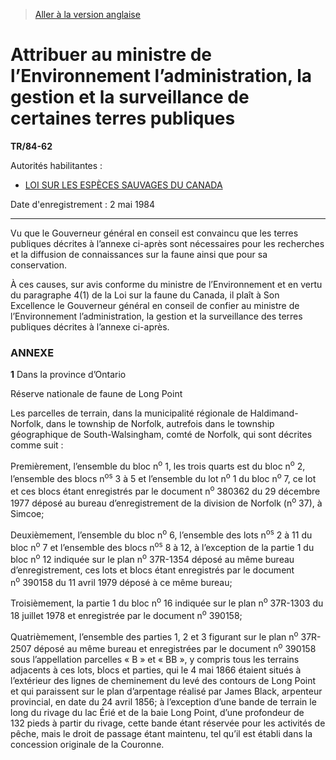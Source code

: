 > [Aller à la version anglaise](/en/Regulations/Statutory%20Instruments/84/62.md)

# Attribuer au ministre de l’Environnement l’administration, la gestion et la surveillance de certaines terres publiques

**TR/84-62**

Autorités habilitantes : 
- [LOI SUR LES ESPÈCES SAUVAGES DU CANADA](/fr/Lois/Lois%20révisées%20du%20Canada/W/W-9.md)

Date d'enregistrement : 2 mai 1984

----------

Vu que le Gouverneur général en conseil est convaincu que les terres publiques décrites à l’annexe ci-après sont nécessaires pour les recherches et la diffusion de connaissances sur la faune ainsi que pour sa conservation.

À ces causes, sur avis conforme du ministre de l’Environnement et en vertu du paragraphe 4(1) de la Loi sur la faune du Canada, il plaît à Son Excellence le Gouverneur général en conseil de confier au ministre de l’Environnement l’administration, la gestion et la surveillance des terres publiques décrites à l’annexe ci-après.




### **ANNEXE** 
**1** Dans la province d’Ontario

Réserve nationale de faune de Long Point



Les parcelles de terrain, dans la municipalité régionale de Haldimand-Norfolk, dans le township de Norfolk, autrefois dans le township géographique de South-Walsingham, comté de Norfolk, qui sont décrites comme suit :



Premièrement, l’ensemble du bloc n<sup>o</sup> 1, les trois quarts est du bloc n<sup>o</sup> 2, l’ensemble des blocs n<sup>os</sup> 3 à 5 et l’ensemble du lot n<sup>o</sup> 1 du bloc n<sup>o</sup> 7, ce lot et ces blocs étant enregistrés par le document n<sup>o</sup> 380362 du 29 décembre 1977 déposé au bureau d’enregistrement de la division de Norfolk (n<sup>o</sup> 37), à Simcoe;



Deuxièmement, l’ensemble du bloc n<sup>o</sup> 6, l’ensemble des lots n<sup>os</sup> 2 à 11 du bloc n<sup>o</sup> 7 et l’ensemble des blocs n<sup>os</sup> 8 à 12, à l’exception de la partie 1 du bloc n<sup>o</sup> 12 indiquée sur le plan n<sup>o</sup> 37R-1354 déposé au même bureau d’enregistrement, ces lots et blocs étant enregistrés par le document n<sup>o</sup> 390158 du 11 avril 1979 déposé à ce même bureau;



Troisièmement, la partie 1 du bloc n<sup>o</sup> 16 indiquée sur le plan n<sup>o</sup> 37R-1303 du 18 juillet 1978 et enregistrée par le document n<sup>o</sup> 390158;



Quatrièmement, l’ensemble des parties 1, 2 et 3 figurant sur le plan n<sup>o</sup> 37R-2507 déposé au même bureau et enregistrées par le document n<sup>o</sup> 390158 sous l’appellation parcelles « B » et « BB », y compris tous les terrains adjacents à ces lots, blocs et parties, qui le 4 mai 1866 étaient situés à l’extérieur des lignes de cheminement du levé des contours de Long Point et qui paraissent sur le plan d’arpentage réalisé par James Black, arpenteur provincial, en date du 24 avril 1856; à l’exception d’une bande de terrain le long du rivage du lac Érié et de la baie Long Point, d’une profondeur de 132 pieds à partir du rivage, cette bande étant réservée pour les activités de pêche, mais le droit de passage étant maintenu, tel qu’il est établi dans la concession originale de la Couronne.





